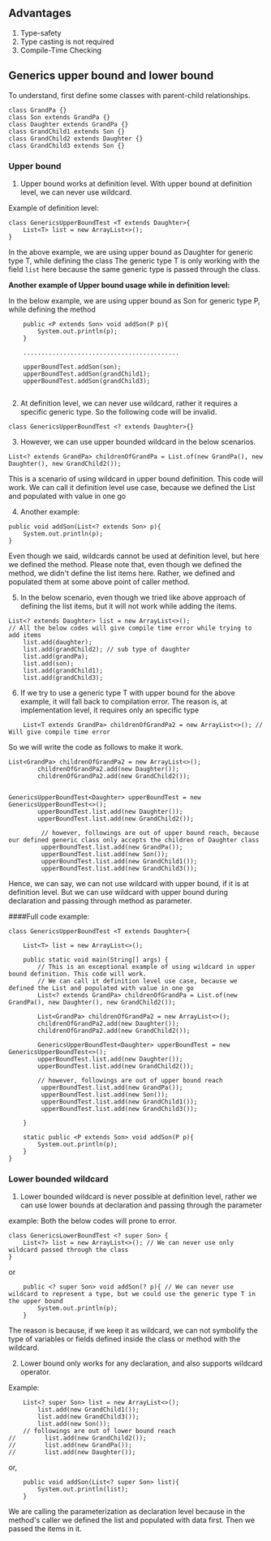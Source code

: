 ## Advantages

1. Type-safety
2. Type casting is not required
3. Compile-Time Checking

## Generics upper bound and lower bound

To understand, first define some classes with parent-child relationships.
```
class GrandPa {}
class Son extends GrandPa {}
class Daughter extends GrandPa {}
class GrandChild1 extends Son {}
class GrandChild2 extends Daughter {}
class GrandChild3 extends Son {}
```

### Upper bound

1. Upper bound works at definition level. With upper bound at definition level, we can never use wildcard.

Example of definition level:
```
class GenericsUpperBoundTest <T extends Daughter>{
    List<T> list = new ArrayList<>();
}
```

In the above example, we are using upper bound as Daughter for generic type T, while defining the class
The generic type T is only working with the field `list` here because the same generic type is passed through the class.

**Another example of Upper bound usage while in definition level:**

In the below example, we are using upper bound as Son for generic type P, while defining the method

```
    public <P extends Son> void addSon(P p){
        System.out.println(p);
    }
    
    ...........................................
    
    upperBoundTest.addSon(son);
    upperBoundTest.addSon(grandChild1);
    upperBoundTest.addSon(grandChild3);
    
```

2. At definition level, we can never use wildcard, rather it requires a specific generic type. So the following code will be invalid.
```
class GenericsUpperBoundTest <? extends Daughter>{}

```

3. However, we can use upper bounded wildcard in the below scenarios.

```
List<? extends GrandPa> childrenOfGrandPa = List.of(new GrandPa(), new Daughter(), new GrandChild2());

```

This is a scenario of using wildcard in upper bound definition. This code will work.
We can call it definition level use case, because we defined the List and populated with value in one go

4. Another example:
```
public void addSon(List<? extends Son> p){
    System.out.println(p);
}
```
Even though we said, wildcards cannot be used at definition level, but here we defined the method. Please note that, even though we defined the method, we didn't define the list items here.
Rather, we defined and populated them at some above point of caller method.

5. In the below scenario, even though we tried like above approach of defining the list items, but it will not work while adding the items.
```
List<? extends Daughter> list = new ArrayList<>();
// All the below codes will give compile time error while trying to add items
    list.add(daughter);
    list.add(grandChild2); // sub type of daughter
    list.add(grandPa);
    list.add(son);
    list.add(grandChild1);
    list.add(grandChild3);
```
6. If we try to use a generic type T with upper bound for the above example, it will fall back to compilation error.
   The reason is, at implementation level, it requires only an specific type
```
    List<T extends GrandPa> childrenOfGrandPa2 = new ArrayList<>(); // Will give compile time error
```

So we will write the code as follows to make it work.
```
List<GrandPa> childrenOfGrandPa2 = new ArrayList<>();
        childrenOfGrandPa2.add(new Daughter());
        childrenOfGrandPa2.add(new GrandChild2());
        
        
GenericsUpperBoundTest<Daughter> upperBoundTest = new GenericsUpperBoundTest<>();
        upperBoundTest.list.add(new Daughter());
        upperBoundTest.list.add(new GrandChild2());
        
         // however, followings are out of upper bound reach, because our defined generic class only accepts the children of Daughter class
         upperBoundTest.list.add(new GrandPa());
         upperBoundTest.list.add(new Son());
         upperBoundTest.list.add(new GrandChild1());
         upperBoundTest.list.add(new GrandChild3());

```

Hence, we can say, we can not use wildcard with upper bound, if it is at definition level. But we can use wildcard with upper bound during declaration and passing through method as parameter.

####Full code example:
```
class GenericsUpperBoundTest <T extends Daughter>{

    List<T> list = new ArrayList<>();

    public static void main(String[] args) {
        // This is an exceptional example of using wildcard in upper bound definition. This code will work.
        // We can call it definition level use case, because we defined the List and populated with value in one go
        List<? extends GrandPa> childrenOfGrandPa = List.of(new GrandPa(), new Daughter(), new GrandChild2());

        List<GrandPa> childrenOfGrandPa2 = new ArrayList<>();
        childrenOfGrandPa2.add(new Daughter());
        childrenOfGrandPa2.add(new GrandChild2());

        GenericsUpperBoundTest<Daughter> upperBoundTest = new GenericsUpperBoundTest<>();
        upperBoundTest.list.add(new Daughter());
        upperBoundTest.list.add(new GrandChild2());

        // however, followings are out of upper bound reach
         upperBoundTest.list.add(new GrandPa());
         upperBoundTest.list.add(new Son());
         upperBoundTest.list.add(new GrandChild1());
         upperBoundTest.list.add(new GrandChild3());

    }

    static public <P extends Son> void addSon(P p){
        System.out.println(p);
    }
}
```

### Lower bounded wildcard
1. Lower bounded wildcard is never possible at definition level, rather we can use lower bounds at declaration and passing through the parameter

example: Both the below codes will prone to error.
```
class GenericsLowerBoundTest <? super Son> {
    List<?> list = new ArrayList<>(); // We can never use only wildcard passed through the class
}

```
or
```
    public <? super Son> void addSon(? p){ // We can never use wildcard to represent a type, but we could use the generic type T in the upper bound
        System.out.println(p);
    }
```

The reason is because, if we keep it as wildcard, we can not symbolify the type of variables or fields defined inside the class or method with the wildcard.


2. Lower bound only works for any declaration, and also supports wildcard operator.

Example:

```
    List<? super Son> list = new ArrayList<>();
        list.add(new GrandChild1());
        list.add(new GrandChild3());
        list.add(new Son());
    // followings are out of lower bound reach
//        list.add(new GrandChild2());
//        list.add(new GrandPa());
//        list.add(new Daughter());
```

or,

```
    public void addSon(List<? super Son> list){
        System.out.println(list);
    }
```

We are calling the parameterization as declaration level because in the method's caller we defined the list and populated with data first. Then we passed the items in it.
